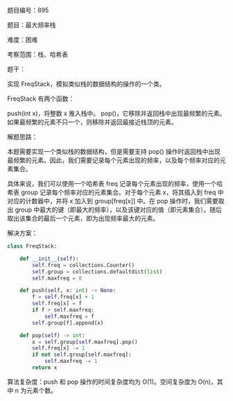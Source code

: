 题目编号：895

题目：最大频率栈

难度：困难

考察范围：栈、哈希表

题干：

实现 FreqStack，模拟类似栈的数据结构的操作的一个类。

FreqStack 有两个函数：

push(int x)，将整数 x 推入栈中。
pop()，它移除并返回栈中出现最频繁的元素。
如果最频繁的元素不只一个，则移除并返回最接近栈顶的元素。
 
解题思路：

本题需要实现一个类似栈的数据结构，但是需要支持 pop() 操作时返回栈中出现最频繁的元素。因此，我们需要记录每个元素出现的频率，以及每个频率对应的元素集合。

具体来说，我们可以使用一个哈希表 freq 记录每个元素出现的频率，使用一个哈希表 group 记录每个频率对应的元素集合。对于每个元素 x，将其插入到 freq 中对应的计数器中，并将 x 加入到 group[freq[x]] 中。在 pop 操作时，我们需要取出 group 中最大的键（即最大的频率），以及该键对应的值（即元素集合）。随后取出该集合的最后一个元素，即为出现频率最大的元素。

解决方案：

```python
class FreqStack:

    def __init__(self):
        self.freq = collections.Counter()
        self.group = collections.defaultdict(list)
        self.maxfreq = 0

    def push(self, x: int) -> None:
        f = self.freq[x] + 1
        self.freq[x] = f
        if f > self.maxfreq:
            self.maxfreq = f
        self.group[f].append(x)

    def pop(self) -> int:
        x = self.group[self.maxfreq].pop()
        self.freq[x] -= 1
        if not self.group[self.maxfreq]:
            self.maxfreq -= 1
        return x
```

算法复杂度：push 和 pop 操作的时间复杂度均为 O(1)。空间复杂度为 O(n)，其中 n 为元素个数。